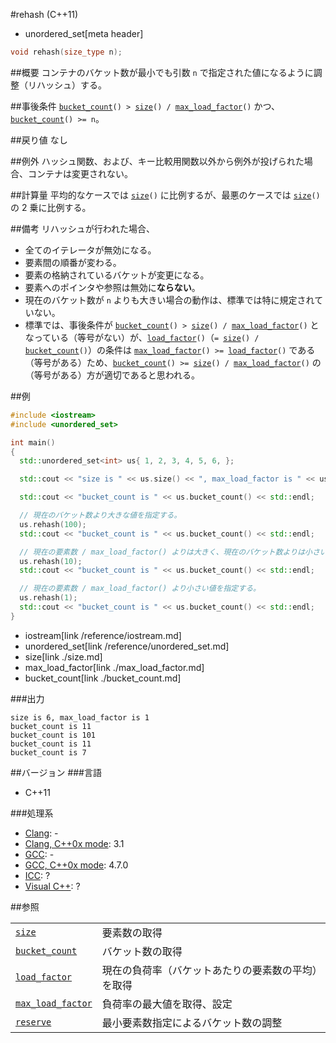 #rehash (C++11)
* unordered_set[meta header]

```cpp
void rehash(size_type n);
```

##概要
コンテナのバケット数が最小でも引数 `n` で指定された値になるように調整（リハッシュ）する。


##事後条件
[`bucket_count`](./bucket_count.md)`() > `[`size`](./size.md)`() / `[`max_load_factor`](./max_load_factor.md)`()` かつ、[`bucket_count`](./bucket_count.md)`() >= n`。


##戻り値
なし


##例外
ハッシュ関数、および、キー比較用関数以外から例外が投げられた場合、コンテナは変更されない。


##計算量
平均的なケースでは [`size`](./size.md)`()` に比例するが、最悪のケースでは [`size`](./size.md)`()` の 2 乗に比例する。


##備考
リハッシュが行われた場合、

- 全てのイテレータが無効になる。
- 要素間の順番が変わる。
- 要素の格納されているバケットが変更になる。
- 要素へのポインタや参照は無効に**ならない**。
- 現在のバケット数が `n` よりも大きい場合の動作は、標準では特に規定されていない。
- 標準では、事後条件が [`bucket_count`](./bucket_count.md)`() > `[`size`](./size.md)`() / `[`max_load_factor`](./max_load_factor.md)`()` となっている（等号がない）が、[`load_factor`](./load_factor.md)`()`（`= `[`size`](./size.md)`() / `[`bucket_count`](./bucket_count.md)`()`）の条件は [`max_load_factor`](./max_load_factor.md)`() >= `[`load_factor`](./load_factor.md)`()` である（等号がある）ため、[`bucket_count`](./bucket_count.md)`() >= `[`size`](./size.md)`() / `[`max_load_factor`](./max_load_factor.md)`()` の（等号がある）方が適切であると思われる。


##例
```cpp
#include <iostream>
#include <unordered_set>

int main()
{
  std::unordered_set<int> us{ 1, 2, 3, 4, 5, 6, };

  std::cout << "size is " << us.size() << ", max_load_factor is " << us.max_load_factor() << std::endl;

  std::cout << "bucket_count is " << us.bucket_count() << std::endl;

  // 現在のバケット数より大きな値を指定する。
  us.rehash(100);
  std::cout << "bucket_count is " << us.bucket_count() << std::endl;

  // 現在の要素数 / max_load_factor() よりは大きく、現在のバケット数よりは小さい値を指定する。
  us.rehash(10);
  std::cout << "bucket_count is " << us.bucket_count() << std::endl;

  // 現在の要素数 / max_load_factor() より小さい値を指定する。
  us.rehash(1);
  std::cout << "bucket_count is " << us.bucket_count() << std::endl;
}
```
* iostream[link /reference/iostream.md]
* unordered_set[link /reference/unordered_set.md]
* size[link ./size.md]
* max_load_factor[link ./max_load_factor.md]
* bucket_count[link ./bucket_count.md]

###出力
```
size is 6, max_load_factor is 1
bucket_count is 11
bucket_count is 101
bucket_count is 11
bucket_count is 7
```

##バージョン
###言語
- C++11

###処理系
- [Clang](/implementation.md#clang): -
- [Clang, C++0x mode](/implementation.md#clang): 3.1
- [GCC](/implementation.md#gcc): -
- [GCC, C++0x mode](/implementation.md#gcc): 4.7.0
- [ICC](/implementation.md#icc): ?
- [Visual C++](/implementation.md#visual_cpp): ?

##参照

| | |
|-------------------------------------------|--------------|
| [`size`](./size.md)                       | 要素数の取得 |
| [`bucket_count`](./bucket_count.md)       | バケット数の取得 |
| [`load_factor`](./load_factor.md)         | 現在の負荷率（バケットあたりの要素数の平均）を取得 |
| [`max_load_factor`](./max_load_factor.md) | 負荷率の最大値を取得、設定 |
| [`reserve`](./reserve.md)                 | 最小要素数指定によるバケット数の調整 |

